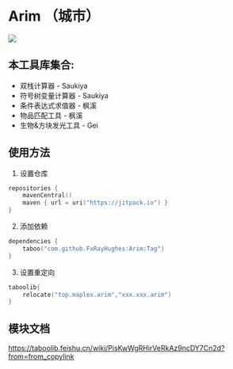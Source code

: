 # Arim （城市）

[![](https://jitpack.io/v/FxRayHughes/Arim.svg)](https://jitpack.io/#FxRayHughes/Arim)

## 本工具库集合:
- 双栈计算器 - Saukiya
- 符号树变量计算器 - Saukiya
- 条件表达式求值器 - 枫溪
- 物品匹配工具 - 枫溪
- 生物&方块发光工具 - Gei

## 使用方法

1. 设置仓库

```kts
repositories {
    mavenCentral()
    maven { url = uri("https://jitpack.io") }
}
```

2. 添加依赖

```kts
dependencies {
    taboo("com.github.FxRayHughes:Arim:Tag")
}
```

3. 设置重定向

```kts
taboolib{
    relocate("top.maplex.arim","xxx.xxx.arim")
}
```
## 模块文档
https://taboolib.feishu.cn/wiki/PisKwWgRHirVeRkAz9ncDY7Cn2d?from=from_copylink
